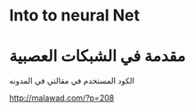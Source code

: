 # Into to neural Net

# مقدمة في الشبكات العصبية

الكود المستخدم في مقالتي في المدونه

http://malawad.com/?p=208

